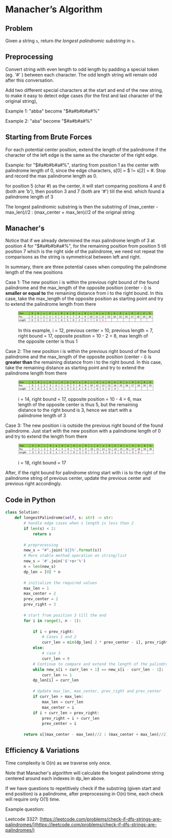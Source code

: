 # Manacher’s Algorithm

## Problem

Given a string `s`, return _the longest_ _palindromic_ _substring_ in `s`.

## Preprocessing

Convert string with even length to odd length by padding a special token (eg. '#' ) between each character. The odd length string will remain odd after this conversation.&#x20;

Add two different special characters at the start and end of the new string, to make it easy to detect edge cases (for the first and last character of the original string),&#x20;

Example 1: "abba" become "$#a#b#b#a#%"

Example 2: "aba" become "$#a#b#a#%"

## Starting from Brute Forces

For each potential center position, extend the length of the palindrome if the character of the left edge is the same as the character of the right edge.&#x20;

Example: for "$#a#b#b#a#%", starting from position 1 as the center with palindrome length of 0, since the edge characters, s\[0] = $ != s\[2] = #. Stop and record the max palindrome length as 0.&#x20;

for position 5 (char #) as the center, it will start comparing positions 4 and 6 (both are 'b'), then position 3 and 7 (both are '#') till the end. which found a palindrome length  of 3

The longest palindromic substring is then the substring of  (max\_center - max\_len)//2 : (max\_center + max\_len)//2 of the original string

## Manacher's&#x20;

Notice that if we already determined the max palindrome length of 3 at position 4 for "$#a#b#b#a#%", for the remaining position from position 5 till position 7 which is the right side of the palindrome, we need not repeat the comparisons as the string is symmetrical between left and right.&#x20;

In summary, there are three potential cases when computing the palindrome length of the new positions

Case 1: The new position i is within the previous right bound of the found palindrome and the max\_length of the opposite position (center - i) is **smaller or equal to** the remaining distance from i to the right bound. In this case, take the max\_length of the opposite position as starting point and try to extend the palindrome length from there

<figure><img src="../../.gitbook/assets/manacher_case1.JPG" alt=""><figcaption><p>In this example, i = 12, previous center = 10, previous length = 7, right bound = 17, opposite position = 10 - 2 = 8, max length of the opposite center is thus 1</p></figcaption></figure>

Case 2: The new position i is within the previous right bound of the found palindrome and the max\_length of the opposite position (center - i) is **greater than** the remaining distance from i to the right bound. In this case, take the remaining distance as starting point and try to extend the palindrome length from there

<figure><img src="../../.gitbook/assets/manacher_case2.JPG" alt=""><figcaption><p> i = 14, right bound = 17, opposite position = 10 - 4 = 6, max length of the opposite center is thus 5, but the remaining distance to the right bound is 3, hence we start with a palindrome length of 3</p></figcaption></figure>

Case 3: The new position i is outside the previous right bound of the found palindrome. Just start with the new position with a palindrome length of 0 and try to extend the length from there

<figure><img src="../../.gitbook/assets/manacher_case3.JPG" alt=""><figcaption><p> i = 18, right bound = 17</p></figcaption></figure>

After, if the right bound for palindrome string start with i is to the right of the palindrome string of previous center, update the previous center and previous right accordingly.&#x20;

## Code in Python

```python
class Solution:
    def longestPalindrome(self, s: str) -> str:
        # handle edge cases when s length is less than 2
        if len(s) < 2:
            return s
            
        # preprocessing
        new_s = "#".join('${}%'.format(s))
        # More stable method operation on string/list
        new_s = '#'.join('$'+s+'%')
        n = len(new_s)
        dp_len = [0] * n
        
        # initialize the required values
        max_len = 1
        max_center = 2
        prev_center = 2
        prev_right = 3
        
        # start from position 3 till the end
        for i in range(3, n - 1):
        
            if i < prev_right:
                # Cases 1 and 2
                curr_len = min(dp_len[ 2 * prev_center - i], prev_right - i)
            else:
                # case 3
                curr_len = 0
            # Continue to compare and extend the length of the palindrome
            while new_s[i + curr_len + 1] == new_s[i - curr_len - 1]:
                curr_len += 1
            dp_len[i] = curr_len
            
            # Update max_len, max_center, prev_right and prev_center
            if curr_len > max_len:
                max_len = curr_len
                max_center = i
            if i + curr_len > prev_right:
                prev_right = i + curr_len
                prev_center = i
        
        return s[(max_center - max_len)//2 : (max_center + max_len)//2]
```



## Efficiency & Variations

Time complexity is O(n) as we traverse only once.&#x20;

Note that Manacher's algorithm will calculate the longest palindrome string centered around each indexes in dp\_len above.&#x20;

If we have questions to repetitively check if the substring (given start and end position) is a palindrome, after preprocessing in O(n) time, each check will require only O(1) time.&#x20;

Example question:

Leetcode 3327: [https://leetcode.com/problems/check-if-dfs-strings-are-palindromes/](https://leetcode.com/problems/check-if-dfs-strings-are-palindromes/)
